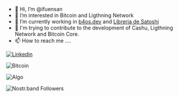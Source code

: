 - 👋 Hi, I’m @ifuensan
- 👀 I’m interested in Bitcoin and Ligthning Network
- 🌱 I’m currently working in [b4os.dev](https://b4os.dev) and [Libreria de Satoshi](https://www.libreriadesatoshi.com)
- 💞️ I'm trying to contribute to the development of Cashu, Ligthning Network and Bitcoin Core.
- 📫 How to reach me ....

[![Linkedin](https://img.shields.io/badge/LinkedIn-blue?style=for-the-badge&logo=linkedin&logoColor=white)](https://www.linkedin.com/in/ivanfuentessanchez/)

![Bitcoin](https://img.shields.io/badge/Bitcoin-000?style=for-the-badge&logo=bitcoin&logoColor=white)

![Algo](https://img.shields.io/badge/I%20Love%20Bitcoin-8A2BE2&logo=bitcoin&logoColor=white)

![Nostr.band Followers](https://img.shields.io/nostr-band/followers/:npub)


<!---
ifuensan/ifuensan is a ✨ special ✨ repository because its `README.md` (this file) appears on your GitHub profile.
You can click the Preview link to take a look at your changes.
--->
